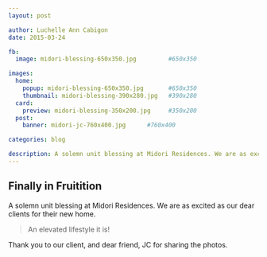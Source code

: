 ```yaml
---
layout: post

author: Luchelle Ann Cabigon
date: 2015-03-24

fb:
  image: midori-blessing-650x350.jpg         #650x350

images:
  home:
    popup: midori-blessing-650x350.jpg       #650x350
    thumbnail: midori-blessing-390x280.jpg   #390x280
  card:
    preview: midori-blessing-350x200.jpg     #350x200
  post:
    banner: midori-jc-760x400.jpg      #760x400

categories: blog

description: A solemn unit blessing at Midori Residences. We are as excited as our dear clients for their new home. 
---
```


## Finally in Fruitition

A solemn unit blessing at Midori Residences. We are as excited as our dear clients for their new home. 

> An elevated lifestyle it is!

Thank you to our client, and dear friend, JC for sharing the photos.
